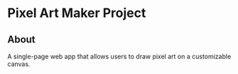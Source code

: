# Pixel Art Maker Project

## About

A single-page web app that allows users to draw pixel art on a customizable canvas.